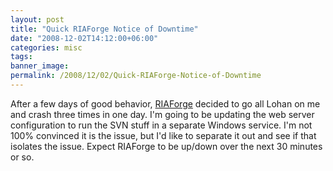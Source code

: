 ```yaml
---
layout: post
title: "Quick RIAForge Notice of Downtime"
date: "2008-12-02T14:12:00+06:00"
categories: misc 
tags: 
banner_image: 
permalink: /2008/12/02/Quick-RIAForge-Notice-of-Downtime
---
```


After a few days of good behavior, <a href="http://www.riaforge.org">RIAForge</a> decided to go all Lohan on me and crash three times in one day. I'm going to be updating the web server configuration to run the SVN stuff in a separate Windows service. I'm not 100% convinced it is the issue, but I'd like to separate it out and see if that isolates the issue. Expect RIAForge to be up/down over the next 30 minutes or so.
